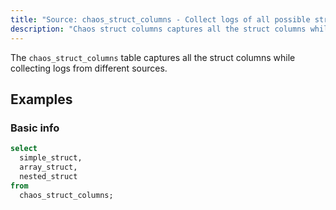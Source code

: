 ```yaml
---
title: "Source: chaos_struct_columns - Collect logs of all possible struct columns in DuckDB"
description: "Chaos struct columns captures all the struct columns while collecting logs from different sources."
---
```


The `chaos_struct_columns` table captures all the struct columns while collecting logs from different sources.

## Examples

### Basic info

```sql
select
  simple_struct,
  array_struct,
  nested_struct
from
  chaos_struct_columns;
```
